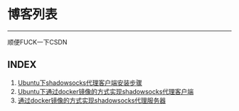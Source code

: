 # 博客列表
-------------

顺便FUCK一下CSDN

## INDEX

1. [Ubuntu下shadowsocks代理客户端安装步骤](./2018-09-07_shadowsocks.md)
2. [Ubuntu下通过docker镜像的方式实现shadowsocks代理客户端](./2018-09-21_shadowsocks.md)
3. [通过docker镜像的方式实现shadowsocks代理服务器](./2018-10-01_shadowsocks.md)
